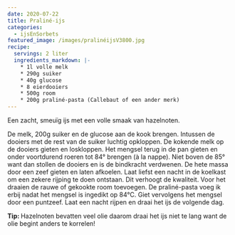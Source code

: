 ```yaml
---
date: 2020-07-22
title: Praliné-ijs
categories:
  - ijsEnSorbets
featured_image: /images/pralinéijsV3800.jpg
recipe:
  servings: 2 liter
  ingredients_markdown: |-
    * 1l volle melk    * 290g suiker    * 40g glucose    * 8 eierdooiers    * 500g room    * 200g praliné-pasta (Callebaut of een ander merk)
---
```

Een zacht, smeuïg ijs met een volle smaak van hazelnoten.

<!--more-->

De melk, 200g suiker en de glucose aan de kook brengen.Intussen de dooiers met de rest van de suiker  luchtig opkloppen.De kokende melk op de dooiers gieten en loskloppen.Het mengsel terug in de pan gieten en onder voortdurend roeren tot 84° brengen (à la nappe).Niet boven de 85° want dan stollen de dooiers en is de bindkracht verdwenen.De hete massa door een zeef gieten en laten afkoelen.Laat liefst een nacht in de koelkast om een zekere rijping te doen ontstaan. Dit verhoogt de kwaliteit.Voor het draaien de rauwe of gekookte room toevoegen.
De praliné-pasta voeg ik erbij nadat het mengsel is ingedikt op 84°C.
Giet vervolgens het mengsel door een puntzeef.
Laat een nacht rijpen en draai het ijs de volgende dag.

<b>Tip: </b>
Hazelnoten bevatten veel olie daarom draai het ijs niet te lang want de olie begint anders te korrelen!



